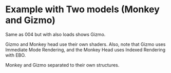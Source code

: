 Example with Two models (Monkey and Gizmo) 
==========================================

Same as 004 but with also loads shows Gizmo.

Gizmo and Monkey head use their own shaders.
Also, note that Gizmo uses Immediate Mode Rendering,
and the Monkey Head uses Indexed Rendering with EBO.

Monkey and Gizmo separated to their own structures.